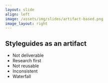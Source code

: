 ```yaml
---
layout: slide
align: left
image: /assets/img/slides/artifact-based.png
image_layout: right
---
```

## Styleguides as an artifact

- Not deliverable
- Research first
- Not reusable
- Inconsistent
- Waterfall

